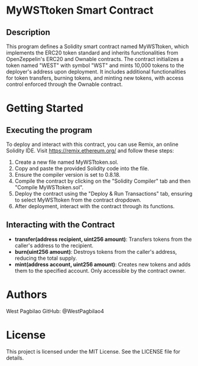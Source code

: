 # MyWSTtoken Smart Contract
## Description
This program defines a Solidity smart contract named MyWSTtoken, which implements the ERC20 token standard and inherits functionalities from OpenZeppelin's ERC20 and Ownable contracts. The contract initializes a token named "WEST" with symbol "WST" and mints 10,000 tokens to the deployer's address upon deployment. It includes additional functionalities for token transfers, burning tokens, and minting new tokens, with access control enforced through the Ownable contract.

# Getting Started
## Executing the program
To deploy and interact with this contract, you can use Remix, an online Solidity IDE. Visit https://remix.ethereum.org/ and follow these steps:

1. Create a new file named MyWSTtoken.sol.
2. Copy and paste the provided Solidity code into the file.
3. Ensure the compiler version is set to 0.8.18.
4. Compile the contract by clicking on the "Solidity Compiler" tab and then "Compile MyWSTtoken.sol".
5. Deploy the contract using the "Deploy & Run Transactions" tab, ensuring to select MyWSTtoken from the contract dropdown.
6. After deployment, interact with the contract through its functions.

## Interacting with the Contract
- **transfer(address recipient, uint256 amount)**: Transfers tokens from the caller's address to the recipient.
- **burn(uint256 amount)**: Destroys tokens from the caller's address, reducing the total supply.
- **mint(address account, uint256 amount)**: Creates new tokens and adds them to the specified account. Only accessible by the contract owner.

# Authors
West Pagbilao
GitHub: @WestPagbilao4

# License
This project is licensed under the MIT License. See the LICENSE file for details.
